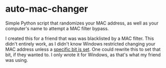# auto-mac-changer
Simple Python script that randomizes your MAC address, as well as your computer's name to attempt a MAC filter bypass.

I created this for a friend that was was blacklisted by a MAC filter. This didn't entirely work, as I didn't know Windows restricted changing your MAC address unless a [specific bit is set](https://en.wikipedia.org/wiki/MAC_address#Universal_vs._local_(U/L_bit)). One could rewrite this to set that bit, if they wanted to. I only wrote it for Windows, as that's what my friend was using.
